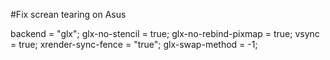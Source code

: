 #Fix screan tearing on Asus

backend = "glx";
glx-no-stencil = true;
glx-no-rebind-pixmap = true;
vsync = true;
xrender-sync-fence = "true";
glx-swap-method = -1;
